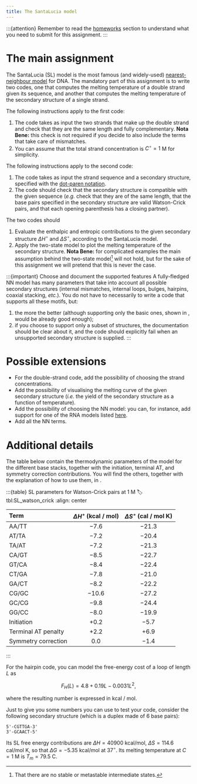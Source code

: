 ```yaml
---
title: The SantaLucia model
---
```


:::{attention}
Remember to read the [homeworks](#sec:homeworks) section to understand what you need to submit for this assignment.
:::

# The main assignment

The SantaLucia (SL) model is the most famous (and widely-used) [nearest-neighbour model](#sec:NN_models) for DNA. The mandatory part of this assignment is to write two codes, one that computes the melting temperature of a double strand given its sequence, and another that computes the melting temperature of the secondary structure of a single strand.

The following instructions apply to the first code:

1. The code takes as input the two strands that make up the double strand and check that they are the same length and fully complementary. **Nota Bene:** this check is not required if you decide to also include the terms that take care of mismatches.
2. You can assume that the total strand concentration is $C^\circ = 1$ M for simplicity.

The following instructions apply to the second code:

1. The code takes as input the strand sequence and a secondary structure, specified with the [dot-paren notation](#sec:dot-paren).
2. The code should check that the secondary structure is compatible with the given sequence (*e.g.* check that they are of the same length, that the base pairs specified in the secondary structure are valid Watson-Crick pairs, and that each opening parenthesis has a closing partner).

The two codes should

1. Evaluate the enthalpic and entropic contributions to the given secondary structure $\Delta H^\circ$ and $\Delta S^\circ$, according to the SantaLucia model.
2. Apply the two-state model to plot the melting temperature of the secondary structure. **Nota Bene:** for complicated examples the main assumption behind the two-state model[^two_state] will not hold, but for the sake of this assignment we will pretend that this is never the case.

:::{important} Choose and document the supported features
A fully-fledged NN model has many parameters that take into account all possible secondary structures (internal mismatches, internal loops, bulges, hairpins, coaxial stacking, *etc.*). You do not have to necessarily to write a code that supports all these motifs, but:

1. the more the better (although supporting only the basic ones, shown in [](#tbl:SL_watson_crick), would be already good enough);
2. if you choose to support only a subset of structures, the documentation should be clear about it, and the code should explicitly fail when an unsupported secondary structure is supplied.
:::

[^two_state]: That there are no stable or metastable intermediate states.

# Possible extensions

* For the double-strand code, add the possibility of choosing the strand concentrations.
* Add the possibility of visualising the melting curve of the given secondary structure (*i.e.* the yield of the secondary structure as a function of temperature).
* Add the possibility of choosing the NN model: you can, for instance, add support for one of the RNA models listed [here](https://rna.urmc.rochester.edu/NNDB/).
* Add all the NN terms.

# Additional details

The table below contain the thermodynamic parameters of the model for the different base stacks, together with the initiation, terminal AT, and symmetry correction contributions. You will find the others, together with the explanation of how to use them, in [](doi:10.1146/annurev.biophys.32.110601.141800).

:::{table} SL parameters for Watson-Crick pairs at 1 M
:label: tbl:SL_watson_crick
:align: center

|Term|$\Delta H^\circ$ (kcal / mol)|$\Delta S^\circ$ (cal / mol K)|
|:---|:---:|:---:|
AA/TT | −7.6 | −21.3 |
AT/TA | −7.2 | −20.4 |
TA/AT | −7.2 | −21.3 |
CA/GT | −8.5 | −22.7 |
GT/CA | −8.4 | −22.4 |
CT/GA | −7.8 | −21.0 |
GA/CT | −8.2 | −22.2 |
CG/GC | −10.6 | −27.2 |
GC/CG | −9.8 | −24.4 |
GG/CC | −8.0 | −19.9 |
Initiation | +0.2 | −5.7 |
Terminal AT penalty | +2.2 | +6.9 |
Symmetry correction | 0.0 | −1.4 |
:::

For the hairpin code, you can model the free-energy cost of a loop of length $L$ as

$$
F_H(L) = 4.8 + 0.19 L - 0.0031 L^2,
$$

where the resulting number is expressed in kcal / mol.

Just to give you some numbers you can use to test your code, consider the following secondary structure (which is a duplex made of 6 base pairs):

```
5'-CGTTGA-3'
3'-GCAACT-5'
```

Its SL free energy contributions are $\Delta H = 40900$ kcal/mol, $\Delta S = 114.6$ cal/mol K, so that $\Delta G = -5.35$ kcal/mol at 37$^\circ$. Its melting temperature at $C = 1$ M is $T_m = 79.5$ C.
